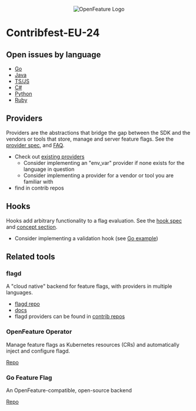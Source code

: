 <p align="center">
  <picture>
    <source media="(prefers-color-scheme: dark)" srcset="https://raw.githubusercontent.com/open-feature/community/0e23508c163a6a1ac8c0ced3e4bd78faafe627c7/assets/logo/horizontal/white/openfeature-horizontal-white.svg">
    <img align="center" alt="OpenFeature Logo" src="https://raw.githubusercontent.com/open-feature/community/0e23508c163a6a1ac8c0ced3e4bd78faafe627c7/assets/logo/horizontal/black/openfeature-horizontal-black.svg" />
  </picture>
</p>

# Contribfest-EU-24
## Open issues by language

- [Go](https://github.com/search?q=org%3Aopen-feature+type%3Aissue+label%3Acontribfest+state%3Aopen+language%3AGo+&type=issues&state=open)
- [Java](https://github.com/search?q=org%3Aopen-feature+type%3Aissue+label%3Acontribfest+state%3Aopen+language%3Ajava+&type=issues&state=open)
- [TS/JS](https://github.com/search?q=org%3Aopen-feature+type%3Aissue+label%3Acontribfest+state%3Aopen+language%3ATypescript+&type=issues&state=open)
- [C#](https://github.com/search?q=org%3Aopen-feature+type%3Aissue+label%3Acontribfest+language%3AC%23+++&type=issues&state=open)
- [Python](https://github.com/search?q=org%3Aopen-feature+type%3Aissue+label%3Acontribfest+state%3Aopen+language%3Apython+&type=issues&state=open)
- [Ruby](https://github.com/search?q=org%3Aopen-feature+type%3Aissue+label%3Acontribfest+state%3Aopen+language%3Aruby+&type=issues&state=open)

## Providers

Providers are the abstractions that bridge the gap between the SDK and the vendors or tools that store, manage and server feature flags.
See the [provider spec](https://openfeature.dev/specification/sections/providers), and [FAQ](https://openfeature.dev/docs/reference/concepts/provider#faq).

- Check out [existing providers](https://openfeature.dev/ecosystem)
  - Consider implementing an "env_var" provider if none exists for the language in question
  - Consider implementing a provider for a vendor or tool you are familiar with
- find in contrib repos
 
## Hooks

Hooks add arbitrary functionality to a flag evaluation.
See the [hook spec](https://openfeature.dev/specification/sections/hooks) and [concept section](https://openfeature.dev/docs/reference/concepts/hooks).
 - Consider implementing a validation hook (see [Go example](https://github.com/open-feature/go-sdk-contrib/tree/main/hooks/validator))

## Related tools

### flagd

A "cloud native" backend for feature flags, with providers in multiple languages.

- [flagd repo](https://github.com/open-feature/flagd)
- [docs](https://flagd.dev/)
- flagd providers can be found in [contrib repos](https://github.com/orgs/open-feature/repositories?q=sdk-contrib)
### OpenFeature Operator

Manage feature flags as Kubernetes resources (CRs) and automatically inject and configure flagd.

[Repo](https://github.com/open-feature/open-feature-operator)

### Go Feature Flag

An OpenFeature-compatible, open-source backend

[Repo](https://github.com/thomaspoignant/go-feature-flag)


